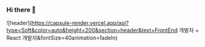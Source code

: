 ### Hi there 👋

![header](https://capsule-render.vercel.app/api?type=Soft&color=auto&height=200&section=header&text=FrontEnd 개발자 + React 개발자&fontSize=40animation=fadeIn)


<!--
**CHOIKAYOON/CHOIKAYOON** is a ✨ _special_ ✨ repository because its `README.md` (this file) appears on your GitHub profile.

Here are some ideas to get you started:

- 🔭 I’m currently working on ...
- 🌱 I’m currently learning ...
- 👯 I’m looking to collaborate on ...
- 🤔 I’m looking for help with ...
- 💬 Ask me about ...
- 📫 How to reach me: ...
- 😄 Pronouns: ...
- ⚡ Fun fact: ...
-->
